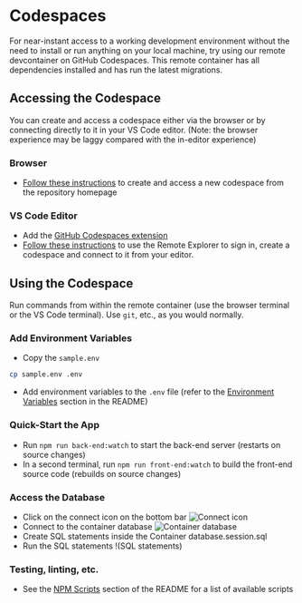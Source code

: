 # Codespaces

For near-instant access to a working development environment without the need to install or run anything on your local machine, try using our remote devcontainer on GitHub Codespaces. This remote container has all dependencies installed and has run the latest migrations.

## Accessing the Codespace

You can create and access a codespace either via the browser or by connecting directly to it in your VS Code editor. (Note: the browser experience may be laggy compared with the in-editor experience)

### Browser
- [Follow these instructions](https://docs.github.com/en/codespaces/developing-in-codespaces/creating-a-codespace#creating-a-codespace) to create and access a new codespace from the repository homepage

### VS Code Editor

- Add the [GitHub Codespaces extension](https://marketplace.visualstudio.com/items?itemName=GitHub.codespaces)
- [Follow these instructions](https://docs.github.com/en/codespaces/developing-in-codespaces/using-codespaces-in-visual-studio-code) to use the Remote Explorer to sign in, create a codespace and connect to it from your editor.

## Using the Codespace

Run commands from within the remote container (use the browser terminal or the VS Code terminal). Use `git`, etc., as you would normally.

### Add Environment Variables
- Copy the `sample.env` 
```bash
cp sample.env .env
```
- Add environment variables to the `.env` file (refer to the [Environment Variables](https://github.com/button-inc/digital_marketplace/blob/main/README.md#environment-variables) section in the README)

### Quick-Start the App
- Run `npm run back-end:watch` to start the back-end server (restarts on source changes)
- In a second terminal, run `npm run front-end:watch` to build the front-end source code (rebuilds on source changes)

### Access the Database
- Click on the connect icon on the bottom bar
![Connect icon]()
- Connect to the container database
![Container database]()
- Create SQL statements inside the Container database.session.sql
- Run the SQL statements
!(SQL statements)

### Testing, linting, etc.
- See the [NPM Scripts](https://github.com/button-inc/digital_marketplace/blob/main/README.md#npm-scripts) section of the README for a list of available scripts